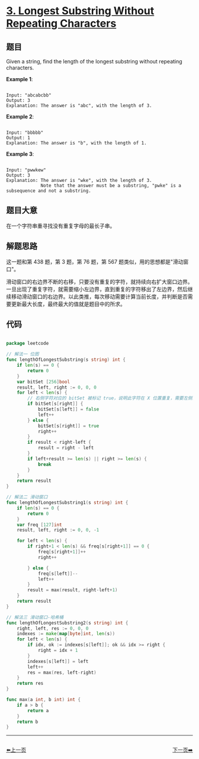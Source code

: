 # [3. Longest Substring Without Repeating Characters](https://leetcode.com/problems/longest-substring-without-repeating-characters/)

## 题目

Given a string, find the length of the longest substring without repeating characters.



**Example 1**:

```

Input: "abcabcbb"
Output: 3 
Explanation: The answer is "abc", with the length of 3. 

```

**Example 2**:

```

Input: "bbbbb"
Output: 1
Explanation: The answer is "b", with the length of 1.

```

**Example 3**:

```

Input: "pwwkew"
Output: 3
Explanation: The answer is "wke", with the length of 3. 
             Note that the answer must be a substring, "pwke" is a subsequence and not a substring.

```

## 题目大意


在一个字符串重寻找没有重复字母的最长子串。

## 解题思路

这一题和第 438 题，第 3 题，第 76 题，第 567 题类似，用的思想都是"滑动窗口"。

滑动窗口的右边界不断的右移，只要没有重复的字符，就持续向右扩大窗口边界。一旦出现了重复字符，就需要缩小左边界，直到重复的字符移出了左边界，然后继续移动滑动窗口的右边界。以此类推，每次移动需要计算当前长度，并判断是否需要更新最大长度，最终最大的值就是题目中的所求。


## 代码

```go

package leetcode

// 解法一 位图
func lengthOfLongestSubstring(s string) int {
	if len(s) == 0 {
		return 0
	}
	var bitSet [256]bool
	result, left, right := 0, 0, 0
	for left < len(s) {
		// 右侧字符对应的 bitSet 被标记 true，说明此字符在 X 位置重复，需要左侧向前移动，直到将 X 标记为 false
		if bitSet[s[right]] {
			bitSet[s[left]] = false
			left++
		} else {
			bitSet[s[right]] = true
			right++
		}
		if result < right-left {
			result = right - left
		}
		if left+result >= len(s) || right >= len(s) {
			break
		}
	}
	return result
}

// 解法二 滑动窗口
func lengthOfLongestSubstring1(s string) int {
	if len(s) == 0 {
		return 0
	}
	var freq [127]int
	result, left, right := 0, 0, -1

	for left < len(s) {
		if right+1 < len(s) && freq[s[right+1]] == 0 {
			freq[s[right+1]]++
			right++

		} else {
			freq[s[left]]--
			left++
		}
		result = max(result, right-left+1)
	}
	return result
}

// 解法三 滑动窗口-哈希桶
func lengthOfLongestSubstring2(s string) int {
	right, left, res := 0, 0, 0
	indexes := make(map[byte]int, len(s))
	for left < len(s) {
		if idx, ok := indexes[s[left]]; ok && idx >= right {
			right = idx + 1
		}
		indexes[s[left]] = left
		left++
		res = max(res, left-right)
	}
	return res
}

func max(a int, b int) int {
	if a > b {
		return a
	}
	return b
}

```













----------------------------------------------
<div style="display: flex;justify-content: space-between;align-items: center;">
<p><a href="https://books.halfrost.com/leetcode/ChapterFour/0001~0099/0002.Add-Two-Numbers/">⬅️上一页</a></p>
<p><a href="https://books.halfrost.com/leetcode/ChapterFour/0001~0099/0004.Median-of-Two-Sorted-Arrays/">下一页➡️</a></p>
</div>
